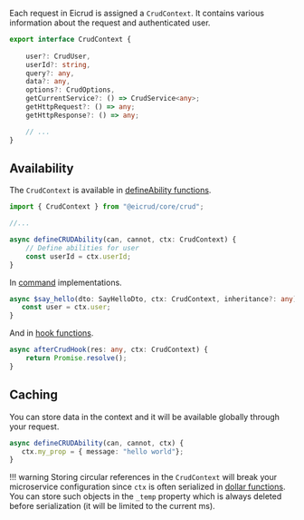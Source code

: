 Each request in Eicrud is assigned a `CrudContext`. It contains various information about the request and authenticated user.

```typescript
export interface CrudContext {
    
    user?: CrudUser, 
    userId?: string,
    query?: any, 
    data?: any,
    options?: CrudOptions,
    getCurrentService?: () => CrudService<any>;
    getHttpRequest?: () => any;
    getHttpResponse?: () => any;

    // ...
}
```
## Availability

The `CrudContext` is available in [defineAbility functions](./security/definition.md).

```typescript
import { CrudContext } from "@eicrud/core/crud";

//...

async defineCRUDAbility(can, cannot, ctx: CrudContext) {
    // Define abilities for user
    const userId = ctx.userId;
}
```

In [command](./services/commands.md) implementations.
```typescript
async $say_hello(dto: SayHelloDto, ctx: CrudContext, inheritance?: any) {
   const user = ctx.user;
}
```
And in [hook functions](./configuration/service.md).
```typescript
async afterCrudHook(res: any, ctx: CrudContext) {
    return Promise.resolve();
}
```
## Caching
You can store data in the context and it will be available globally through your request. 
```typescript
async defineCRUDAbility(can, cannot, ctx) {
   ctx.my_prop = { message: "hello world"};
}
```
!!! warning
    Storing circular references in the `CrudContext` will break your microservice configuration since `ctx` is often serialized in [dollar functions](./microservices/dollar-functions.md). You can store such objects in the `_temp` property which is always deleted before serialization (it will be limited to the current ms).